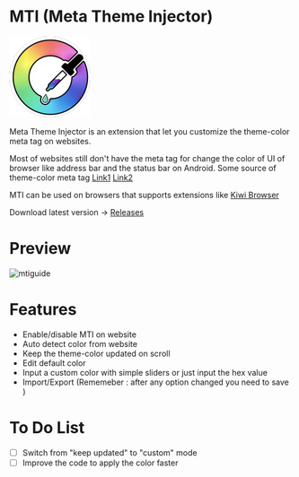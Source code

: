 # MTI (Meta Theme Injector)

![MTI Logo](https://github.com/d3ward/mti/blob/master/src/png/icon144.png)

Meta Theme Injector is an extension that let you customize the theme-color meta tag on websites.

Most of websites still don't have the meta tag for change the color of UI of browser like address bar and the status bar on Android.
Some source of theme-color meta tag  [Link1](https://developers.google.com/web/updates/2015/08/using-manifest-to-set-sitewide-theme-color) [Link2](https://developers.google.com/web/updates/2014/11/Support-for-theme-color-in-Chrome-39-for-Android)

MTI can be used on browsers that supports extensions like [Kiwi Browser](https://kiwibrowser.com/)

Download latest version -> [Releases](https://github.com/d3ward/mti/releases)

# Preview 

![mtiguide](https://github.com/d3ward/mti/blob/master/src/png/mtiguide.png)

# Features

- Enable/disable MTI on website
- Auto detect color from website
- Keep the theme-color updated on scroll
- Edit default color
- Input a custom color with simple sliders or just input the hex value
- Import/Export
(Rememeber : after any option changed you need to save )

# To Do List

- [ ] Switch from "keep updated" to "custom" mode
- [ ] Improve the code to apply the color faster
